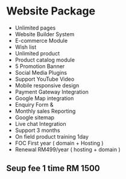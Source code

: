 
# Website Package
- Unlimited pages 
- Website Builder System 
- E-commerce Module 
- Wish list
- Unlimited product
- Product catalog module 
- 5 Promotion Banner 
- Social Media Plugins 
- Support YouTube Video 
- Mobile responsive design 
- Payment Gateway Integration 
- Google Map integration 
- Enquiry Form & 
- Monthly sales Reporting 
- Google sitemap 
- Live chat Integration 
- Support 3 months
- On field product training 1day 
- FOC First year ( domain + Hosting ) 
- Renewal RM499/year ( hosting + domain )
## Seup fee 1 time RM 1500

